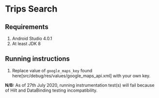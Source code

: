 # Trips Search
## Requirements
1. Android Studio 4.0.1
2. At least JDK 8
## Running instructions
1. Replace value of `google_maps_key` found here[src/debug/res/values/google_maps_api.xml] with your own key.

**N/B:** As of 27th July 2020, running instrumentation test(s) will fail because of Hilt and DataBinding testing incompatibility.
